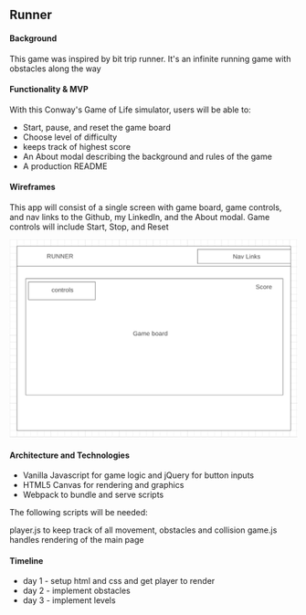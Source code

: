 ## Runner
#### Background
This game was inspired by bit trip runner. It's an infinite running game with obstacles along the way

#### Functionality & MVP

With this Conway's Game of Life simulator, users will be able to:

 -  Start, pause, and reset the game board
 -  Choose level of difficulty
 -  keeps track of highest score
 -  An About modal describing the background and rules of the game
 -  A production README

#### Wireframes

This app will consist of a single screen with game board, game controls, and nav links to the Github, my LinkedIn, and the About modal. Game controls will include Start, Stop, and Reset

![Wireframe][pic]

#### Architecture and Technologies
- Vanilla Javascript for game logic and jQuery for button inputs
- HTML5 Canvas for rendering and graphics
- Webpack to bundle and serve scripts

The following scripts will be needed:

player.js to keep track of all movement, obstacles and collision
game.js handles rendering of the main page

#### Timeline
- day 1 - setup html and css and get player to render
- day 2 - implement obstacles
- day 3 - implement levels

[pic]: ./wireframe/wireframe.png
